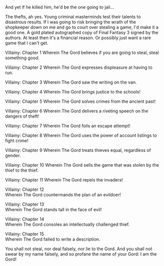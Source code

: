 
 

 

 

 

 

 

 

 

 

 




And yet if he killed him, he'd be the one going to jail...















 The thefts, ah yes. Young criminal masterminds test their talents to disastrous results. If I was going to risk bringing the wrath of the shopkeeper down on me and go to court over stealing a game, I'd make it a good one. A gold plated autographed copy of Final Fantasy 3 signed by the authors. At least then it's a financial reason. Or possibly just want a rare game that I can't get.

Villainy: Chapter 1
Wherein The Gord believes if you are going to steal, steal something good.

Villainy: Chapter 2
Wherein The Gord expresses displeasure at having to run.

Villainy: Chapter 3
Wherein The Gord saw the writing on the van.

Villainy: Chapter 4
Wherein The Gord brings justice to the schools!

Villainy: Chapter 5
Wherein The Gord solves crimes from the ancient past!

Villainy: Chapter 6
Wherein The Gord delivers a riveting speech on the dangers of theft!

Villainy: Chapter 7
Wherein The Gord foils an escape attempt!

Villainy: Chapter 8
Wherein The Gord uses the power of account listings to fight crime!

Villainy: Chapter 9
Wherein The Gord treats thieves equal, regardless of gender.

Villainy: Chapter 10
Wherein The Gord sells the game that was stolen by the thief to the thief.

Villainy: Chapter 11
Wherein The Gord repels the invaders!

Villainy: Chapter 12  
Wherein The Gord countermands the plan of an evildoer!

Villainy: Chapter 13  
Wherein The Gord stands tall in the face of evil!

Villainy: Chapter 14  
Wherein The Gord consoles an intellectually challenged thief.

Villainy: Chapter 15  
Wherein The Gord failed to write a description.

 

You shall not steal, nor deal falsely, nor lie to the Gord. And you shall not swear by my name falsely, and so profane the name of your Gord: I am the Gord!

 

 
 